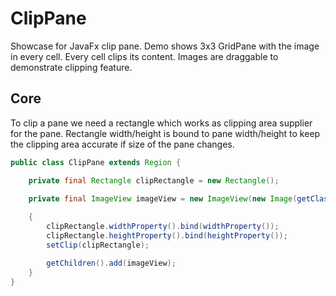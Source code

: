 # ClipPane

Showcase for JavaFx clip pane.
Demo shows 3x3 GridPane with the image in every cell. Every cell clips its content.
Images are draggable to demonstrate clipping feature.

## Core
To clip a pane we need a rectangle which works as clipping area supplier for the pane. Rectangle width/height is bound to pane width/height to keep the clipping area accurate if size of the pane changes. 
```java
public class ClipPane extends Region {

    private final Rectangle clipRectangle = new Rectangle();

    private final ImageView imageView = new ImageView(new Image(getClass().getClassLoader().getResourceAsStream("image.jpg")));
    
    {
        clipRectangle.widthProperty().bind(widthProperty());
        clipRectangle.heightProperty().bind(heightProperty());
        setClip(clipRectangle);

        getChildren().add(imageView);
    }
}
```
